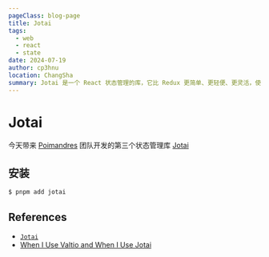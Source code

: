 ```yaml
---
pageClass: blog-page
title: Jotai
tags:
  - web
  - react
  - state
date: 2024-07-19
author: cp3hnu
location: ChangSha
summary: Jotai 是一个 React 状态管理的库，它比 Redux 更简单、更轻便、更灵活，使用起来就像在用 React hook 一样，没有 Redux 那么多的样板代码。
---
```


# Jotai

今天带来 [Poimandres](https://github.com/pmndrs) 团队开发的第三个状态管理库 [Jotai](https://github.com/pmndrs/jotai)





## 安装

```sh
$ pnpm add jotai
```







## References

- [`Jotai`](https://github.com/pmndrs/jotai)
- [When I Use Valtio and When I Use Jotai](https://blog.axlight.com/posts/when-i-use-valtio-and-when-i-use-jotai/)